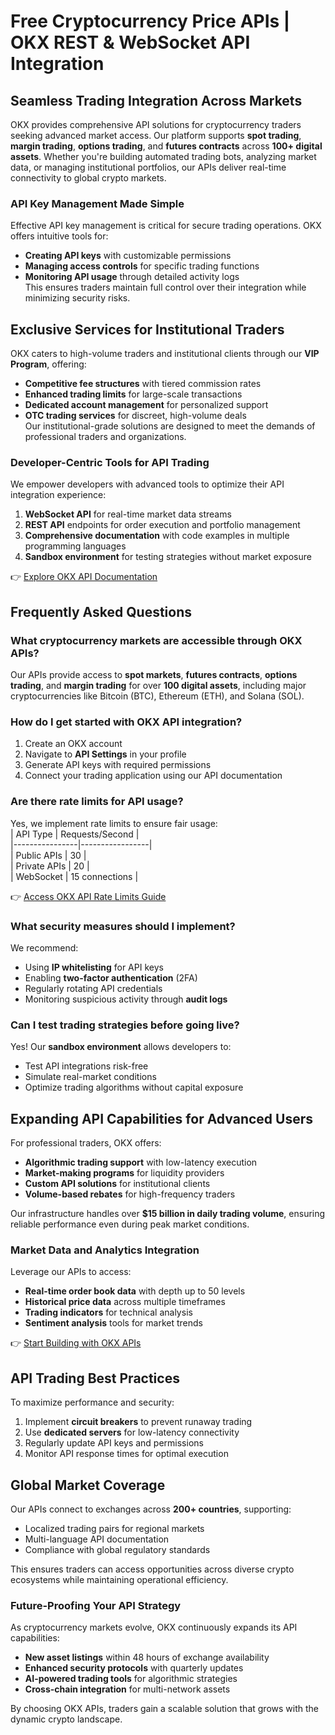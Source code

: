 # Free Cryptocurrency Price APIs | OKX REST & WebSocket API Integration  

## Seamless Trading Integration Across Markets  
OKX provides comprehensive API solutions for cryptocurrency traders seeking advanced market access. Our platform supports **spot trading**, **margin trading**, **options trading**, and **futures contracts** across **100+ digital assets**. Whether you're building automated trading bots, analyzing market data, or managing institutional portfolios, our APIs deliver real-time connectivity to global crypto markets.  

### API Key Management Made Simple  
Effective API key management is critical for secure trading operations. OKX offers intuitive tools for:  
- **Creating API keys** with customizable permissions  
- **Managing access controls** for specific trading functions  
- **Monitoring API usage** through detailed activity logs  
This ensures traders maintain full control over their integration while minimizing security risks.  

## Exclusive Services for Institutional Traders  
OKX caters to high-volume traders and institutional clients through our **VIP Program**, offering:  
- **Competitive fee structures** with tiered commission rates  
- **Enhanced trading limits** for large-scale transactions  
- **Dedicated account management** for personalized support  
- **OTC trading services** for discreet, high-volume deals  
Our institutional-grade solutions are designed to meet the demands of professional traders and organizations.  

### Developer-Centric Tools for API Trading  
We empower developers with advanced tools to optimize their API integration experience:  
1. **WebSocket API** for real-time market data streams  
2. **REST API** endpoints for order execution and portfolio management  
3. **Comprehensive documentation** with code examples in multiple programming languages  
4. **Sandbox environment** for testing strategies without market exposure  

👉 [Explore OKX API Documentation](https://bit.ly/okx-bonus)  

## Frequently Asked Questions  

### What cryptocurrency markets are accessible through OKX APIs?  
Our APIs provide access to **spot markets**, **futures contracts**, **options trading**, and **margin trading** for over **100 digital assets**, including major cryptocurrencies like Bitcoin (BTC), Ethereum (ETH), and Solana (SOL).  

### How do I get started with OKX API integration?  
1. Create an OKX account  
2. Navigate to **API Settings** in your profile  
3. Generate API keys with required permissions  
4. Connect your trading application using our API documentation  

### Are there rate limits for API usage?  
Yes, we implement rate limits to ensure fair usage:  
| API Type       | Requests/Second |  
|----------------|-----------------|  
| Public APIs    | 30              |  
| Private APIs   | 20              |  
| WebSocket      | 15 connections  |  

👉 [Access OKX API Rate Limits Guide](https://bit.ly/okx-bonus)  

### What security measures should I implement?  
We recommend:  
- Using **IP whitelisting** for API keys  
- Enabling **two-factor authentication** (2FA)  
- Regularly rotating API credentials  
- Monitoring suspicious activity through **audit logs**  

### Can I test trading strategies before going live?  
Yes! Our **sandbox environment** allows developers to:  
- Test API integrations risk-free  
- Simulate real-market conditions  
- Optimize trading algorithms without capital exposure  

## Expanding API Capabilities for Advanced Users  
For professional traders, OKX offers:  
- **Algorithmic trading support** with low-latency execution  
- **Market-making programs** for liquidity providers  
- **Custom API solutions** for institutional clients  
- **Volume-based rebates** for high-frequency traders  

Our infrastructure handles over **$15 billion in daily trading volume**, ensuring reliable performance even during peak market conditions.  

### Market Data and Analytics Integration  
Leverage our APIs to access:  
- **Real-time order book data** with depth up to 50 levels  
- **Historical price data** across multiple timeframes  
- **Trading indicators** for technical analysis  
- **Sentiment analysis** tools for market trends  

👉 [Start Building with OKX APIs](https://bit.ly/okx-bonus)  

## API Trading Best Practices  
To maximize performance and security:  
1. Implement **circuit breakers** to prevent runaway trading  
2. Use **dedicated servers** for low-latency connectivity  
3. Regularly update API keys and permissions  
4. Monitor API response times for optimal execution  

## Global Market Coverage  
Our APIs connect to exchanges across **200+ countries**, supporting:  
- Localized trading pairs for regional markets  
- Multi-language API documentation  
- Compliance with global regulatory standards  

This ensures traders can access opportunities across diverse crypto ecosystems while maintaining operational efficiency.  

### Future-Proofing Your API Strategy  
As cryptocurrency markets evolve, OKX continuously expands its API capabilities:  
- **New asset listings** within 48 hours of exchange availability  
- **Enhanced security protocols** with quarterly updates  
- **AI-powered trading tools** for algorithmic strategies  
- **Cross-chain integration** for multi-network assets  

By choosing OKX APIs, traders gain a scalable solution that grows with the dynamic crypto landscape.
